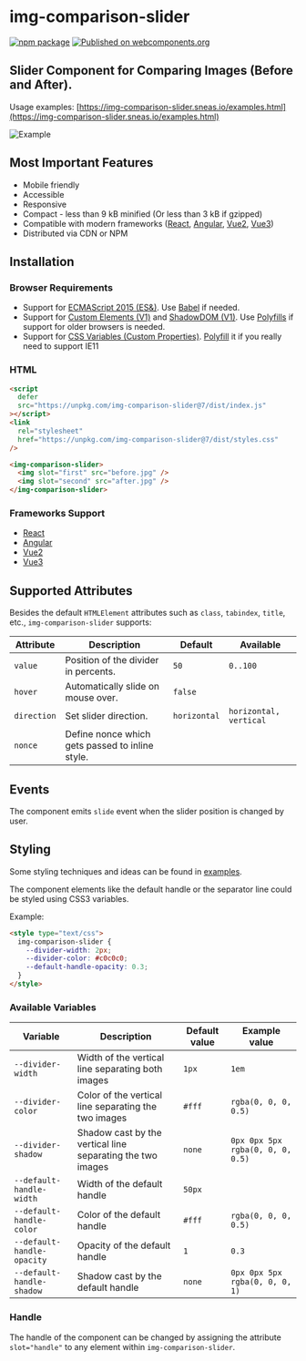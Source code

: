 # img-comparison-slider

[![npm package](https://img.shields.io/npm/v/img-comparison-slider.svg)](https://www.npmjs.com/package/img-comparison-slider)
[![Published on webcomponents.org](https://img.shields.io/badge/webcomponents.org-published-blue.svg)](https://www.webcomponents.org/element/img-comparison-slider)

## Slider Component for Comparing Images (Before and After).

Usage examples: [https://img-comparison-slider.sneas.io/examples.html](https://img-comparison-slider.sneas.io/examples.html)

![Example](docs/example.gif)

## Most Important Features

- Mobile friendly
- Accessible
- Responsive
- Compact - less than 9 kB minified (Or less than 3 kB if gzipped)
- Compatible with modern frameworks ([React](bindings/react/README.md),
  [Angular](docs/installation/angular.md),
  [Vue2](docs/installation/vue.md),
  [Vue3](bindings/vue/README.md))
- Distributed via CDN or NPM

<!--
```
<custom-element-demo>
  <template>
    <script defer src="https://unpkg.com/img-comparison-slider@7/dist/index.js"></script>
    <link
      rel="stylesheet"
      href="https://unpkg.com/img-comparison-slider@7/dist/styles.css"
    />

    <img-comparison-slider>
      <img slot="first" width="100%" src="https://img-comparison-slider.sneas.io/demo/images/before.webp">
      <img slot="second" width="100%" src="https://img-comparison-slider.sneas.io/demo/images/after.webp">
    </img-comparison-slider>
  </template>
</custom-element-demo>
```
-->

## Installation

### Browser Requirements

- Support for [ECMAScript 2015 (ES&)](https://caniuse.com/?search=es6). Use [Babel](https://babeljs.io/docs/en/babel-preset-env) if needed. 
- Support for [Custom Elements (V1)](https://caniuse.com/?search=custom%20elements%20v1) and [ShadowDOM (V1)](https://caniuse.com/?search=shadowdom%20v1). Use [Polyfills](https://www.webcomponents.org/polyfills) if support for older browsers is needed.
- Support for [CSS Variables (Custom Properties)](https://caniuse.com/?search=css%20custom%20properties). [Polyfill](https://github.com/nuxodin/ie11CustomProperties) it if you really need to support IE11

### HTML

```html
<script
  defer
  src="https://unpkg.com/img-comparison-slider@7/dist/index.js"
></script>
<link
  rel="stylesheet"
  href="https://unpkg.com/img-comparison-slider@7/dist/styles.css"
/>

<img-comparison-slider>
  <img slot="first" src="before.jpg" />
  <img slot="second" src="after.jpg" />
</img-comparison-slider>
```

### Frameworks Support

- [React](bindings/react/README.md)
- [Angular](docs/installation/angular.md)
- [Vue2](docs/installation/vue.md)
- [Vue3](bindings/vue/README.md)

## Supported Attributes

Besides the default `HTMLElement` attributes such as `class`, `tabindex`, `title`, etc., `img-comparison-slider` supports:

| Attribute   | Description                                     | Default      | Available              |
| ----------- | ----------------------------------------------- | ------------ | ---------------------- |
| `value`     | Position of the divider in percents.            | `50`         | `0..100`               |
| `hover`     | Automatically slide on mouse over.              | `false`      |                        |
| `direction` | Set slider direction.                           | `horizontal` | `horizontal, vertical` |
| `nonce`     | Define nonce which gets passed to inline style. |              |                        |

## Events

The component emits `slide` event when the slider position is changed by user.

## Styling

Some styling techniques and ideas can be found in [examples](https://img-comparison-slider.sneas.io/examples.html).

The component elements like the default handle or the separator line could be styled using CSS3 variables.

Example:

```html
<style type="text/css">
  img-comparison-slider {
    --divider-width: 2px;
    --divider-color: #c0c0c0;
    --default-handle-opacity: 0.3;
  }
</style>
```

### Available Variables

| Variable                   | Description                                                | Default value | Example value                    |
| -------------------------- | ---------------------------------------------------------- | ------------- | -------------------------------- |
| `--divider-width`          | Width of the vertical line separating both images          | `1px`         | `1em`                            |
| `--divider-color`          | Color of the vertical line separating the two images       | `#fff`        | `rgba(0, 0, 0, 0.5)`             |
| `--divider-shadow`         | Shadow cast by the vertical line separating the two images | `none`        | `0px 0px 5px rgba(0, 0, 0, 0.5)` |
| `--default-handle-width`   | Width of the default handle                                | `50px`        |                                  |
| `--default-handle-color`   | Color of the default handle                                | `#fff`        | `rgba(0, 0, 0, 0.5)`             |
| `--default-handle-opacity` | Opacity of the default handle                              | `1`           | `0.3`                            |
| `--default-handle-shadow`  | Shadow cast by the default handle                          | `none`        | `0px 0px 5px rgba(0, 0, 0, 1)`   |

### Handle

The handle of the component can be changed by assigning the attribute `slot="handle"` to any element within `img-comparison-slider`.
